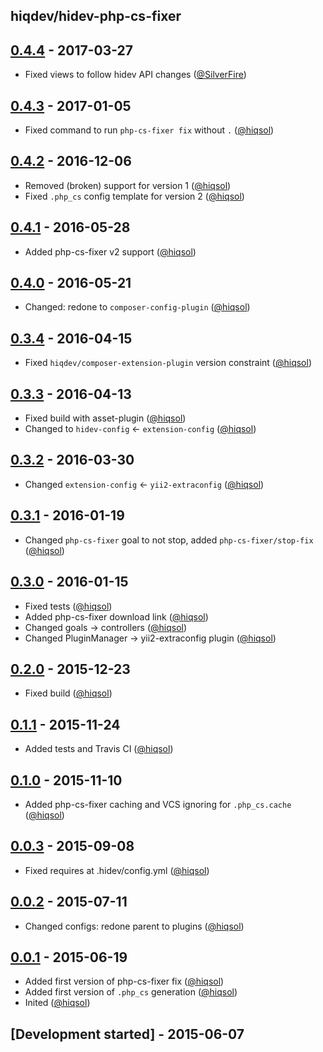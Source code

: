 hiqdev/hidev-php-cs-fixer
-------------------------

## [0.4.4] - 2017-03-27

- Fixed views to follow hidev API changes ([@SilverFire])

## [0.4.3] - 2017-01-05

- Fixed command to run `php-cs-fixer fix` without `.` ([@hiqsol])

## [0.4.2] - 2016-12-06

- Removed (broken) support for version 1 ([@hiqsol])
- Fixed `.php_cs` config template for version 2 ([@hiqsol])

## [0.4.1] - 2016-05-28

- Added php-cs-fixer v2 support ([@hiqsol])

## [0.4.0] - 2016-05-21

- Changed: redone to `composer-config-plugin` ([@hiqsol])

## [0.3.4] - 2016-04-15

- Fixed `hiqdev/composer-extension-plugin` version constraint ([@hiqsol])

## [0.3.3] - 2016-04-13

- Fixed build with asset-plugin ([@hiqsol])
- Changed to `hidev-config` <- `extension-config` ([@hiqsol])

## [0.3.2] - 2016-03-30

- Changed `extension-config` <- `yii2-extraconfig` ([@hiqsol])

## [0.3.1] - 2016-01-19

- Changed `php-cs-fixer` goal to not stop, added `php-cs-fixer/stop-fix` ([@hiqsol])

## [0.3.0] - 2016-01-15

- Fixed tests ([@hiqsol])
- Added php-cs-fixer download link ([@hiqsol])
- Changed goals -> controllers ([@hiqsol])
- Changed PluginManager -> yii2-extraconfig plugin ([@hiqsol])

## [0.2.0] - 2015-12-23

- Fixed build ([@hiqsol])

## [0.1.1] - 2015-11-24

- Added tests and Travis CI ([@hiqsol])

## [0.1.0] - 2015-11-10

- Added php-cs-fixer caching and VCS ignoring for `.php_cs.cache` ([@hiqsol])

## [0.0.3] - 2015-09-08

- Fixed requires at .hidev/config.yml ([@hiqsol])

## [0.0.2] - 2015-07-11

- Changed configs: redone parent to plugins ([@hiqsol])

## [0.0.1] - 2015-06-19

- Added first version of php-cs-fixer fix ([@hiqsol])
- Added first version of `.php_cs` generation ([@hiqsol])
- Inited ([@hiqsol])

## [Development started] - 2015-06-07

[@SilverFire]: https://github.com/SilverFire
[d.naumenko.a@gmail.com]: https://github.com/SilverFire
[@tafid]: https://github.com/tafid
[andreyklochok@gmail.com]: https://github.com/tafid
[@BladeRoot]: https://github.com/BladeRoot
[bladeroot@gmail.com]: https://github.com/BladeRoot
[@hiqsol]: https://github.com/hiqsol
[sol@hiqdev.com]: https://github.com/hiqsol
[Under development]: https://github.com/hiqdev/hidev-php-cs-fixer/compare/0.4.3...HEAD
[0.4.2]: https://github.com/hiqdev/hidev-php-cs-fixer/compare/0.4.1...0.4.2
[0.4.1]: https://github.com/hiqdev/hidev-php-cs-fixer/compare/0.4.0...0.4.1
[0.4.0]: https://github.com/hiqdev/hidev-php-cs-fixer/compare/0.3.4...0.4.0
[0.3.4]: https://github.com/hiqdev/hidev-php-cs-fixer/compare/0.3.3...0.3.4
[0.3.3]: https://github.com/hiqdev/hidev-php-cs-fixer/compare/0.3.2...0.3.3
[0.3.2]: https://github.com/hiqdev/hidev-php-cs-fixer/compare/0.3.1...0.3.2
[0.3.1]: https://github.com/hiqdev/hidev-php-cs-fixer/compare/0.3.0...0.3.1
[0.3.0]: https://github.com/hiqdev/hidev-php-cs-fixer/compare/0.2.0...0.3.0
[0.2.0]: https://github.com/hiqdev/hidev-php-cs-fixer/compare/0.1.1...0.2.0
[0.1.1]: https://github.com/hiqdev/hidev-php-cs-fixer/compare/0.1.0...0.1.1
[0.1.0]: https://github.com/hiqdev/hidev-php-cs-fixer/compare/0.0.3...0.1.0
[0.0.3]: https://github.com/hiqdev/hidev-php-cs-fixer/compare/0.0.2...0.0.3
[0.0.2]: https://github.com/hiqdev/hidev-php-cs-fixer/compare/0.0.1...0.0.2
[0.0.1]: https://github.com/hiqdev/hidev-php-cs-fixer/releases/tag/0.0.1
[0.4.3]: https://github.com/hiqdev/hidev-php-cs-fixer/compare/0.4.2...0.4.3
[0.4.4]: https://github.com/hiqdev/hidev-php-cs-fixer/compare/0.4.3...0.4.4
